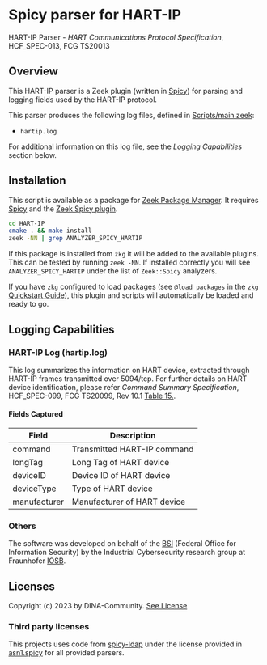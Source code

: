 # Spicy parser for HART-IP

HART-IP Parser - *HART Communications Protocol Specification*, HCF_SPEC-013, FCG TS20013

## Overview

This HART-IP parser is a Zeek plugin (written in [Spicy](https://docs.zeek.org/projects/spicy/en/latest/)) for parsing and logging fields used by the HART-IP protocol.

This parser produces the following log files, defined in [Scripts/main.zeek](scripts/main.zeek):

* `hartip.log`

For additional information on this log file, see the *Logging Capabilities* section below.

## Installation

This script is available as a package for [Zeek Package Manager](https://docs.zeek.org/projects/package-manager/en/stable/index.html). It requires [Spicy](https://docs.zeek.org/projects/spicy/en/latest/) and the [Zeek Spicy plugin](https://docs.zeek.org/projects/spicy/en/latest/zeek.html).

```bash
cd HART-IP
cmake . && make install
zeek -NN | grep ANALYZER_SPICY_HARTIP
```

If this package is installed from `zkg` it will be added to the available plugins. This can be tested by running `zeek -NN`. If installed correctly you will see `ANALYZER_SPICY_HARTIP` under the list of `Zeek::Spicy` analyzers.

If you have `zkg` configured to load packages (see `@load packages` in the [`zkg` Quickstart Guide](https://docs.zeek.org/projects/package-manager/en/stable/quickstart.html)), this plugin and scripts will automatically be loaded and ready to go.

## Logging Capabilities

### HART-IP Log (hartip.log)

This log summarizes the information on HART device, extracted through HART-IP frames transmitted over 5094/tcp. For further details on HART device identification, please refer *Command Summary Specification*, HCF_SPEC-099, FCG TS20099, Rev 10.1 [Table 15.](https://library.fieldcommgroup.org/20099/TS20099/10.1/#page=39).

#### Fields Captured

| Field         | Description                 |
|---------------|-----------------------------|
| command       | Transmitted HART-IP command |
| longTag       | Long Tag of HART device     |
| deviceID      | Device ID of HART device    |
| deviceType    | Type of HART device         |
| manufacturer  | Manufacturer of HART device |

### Others

The software was developed on behalf of the [BSI](https://www.bsi.bund.de) \(Federal Office for Information Security\) by the Industrial Cybersecurity research group at Fraunhofer [IOSB](https://www.iosb.fraunhofer.de/en.html).

## Licenses

Copyright (c) 2023 by DINA-Community. [See License](/LICENSE)

### Third party licenses

This projects uses code from [spicy-ldap](https://github.com/zeek/spicy-ldap/blob/main/analyzer/asn1.spicy) under the license provided in [asn1.spicy](/asn1.spicy) for all provided parsers.

